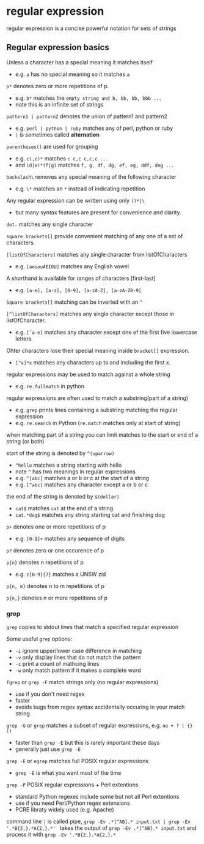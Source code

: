 # regular expression

regular expression is a concise powerful notation for sets of strings

## Regular expression basics

Unless a character has a special meaning it matches itself
- e.g. ```a``` has no special meaning so it matches ```a```

```p*``` denotes zero or more repetitions of p.
- e.g. ```b*``` matches the ```empty string and b, bb, bb, bbb ...```
- note this is an infinite set of strings

```pattern1 | pattern2``` denotes the union of pattern1 and pattern2
- e.g. ```perl | python | ruby``` matches any of perl, python or ruby
- ```|``` is sometimes called **alternation**

```parentheses()``` are used for grouping
- e.g. ```c(,c)*``` matches ```c c,c c,c,c ...```
- and ```(d|e)*(f|g)``` matches ```f, g, df, dg, ef, eg, ddf, deg ...```

```backslash\``` removes any special meaning of the following character
- e.g. ```\*``` matches an ```*``` instead of indicating repetition

Any regular expression can be written using only ```()*|\```
- but many syntax features are present for convenience and clarity.

```dot.``` matches any single character

```square brackets[]``` provide convenient matching of any one of a set of characters.

```[listOfCharacters]``` matches any single character from listOfCharacters
- e.g. ```[aeiouAEIOU]``` matches any English vowel

A shorthand is available for ranges of characters [first-last]
- e.g. ```[a-e], [a-z], [0-9], [a-zA-Z], [a-zA-Z0-9]```

```Square brackets[]``` matching can be inverted with an ```^```

```[^listOfCharacters]``` matches any single character except those in listOfCharacter.
- e.g. ```[ˆa-e]``` matches any character except one of the first five lowercase letters

Ohter characters lose their special meaning inside ```bracket[]``` expression.
- ```[^x]*x``` matches any characters up to and including the first x.

regular expressions may be used to match against a whole string
- e.g. ```re.fullmatch``` in python

regular expressions are often used to match a substring(part of a string)
- e.g. ```grep``` prints lines containing a substring matching the regular expression
- e.g. ```re.search``` in Python (```re.match``` matches only at start of string)

when matching part of a string you can limit matches to the start or end of a string (or both)

start of the string is denoted by ```^(uparrow)```
- ```^hello``` matches a string starting with hello
- note ```^``` has two meanings in regular expressions
- e.g. ```^[abc]``` matches a or b or c at the start of a string
- e.g. ```[^abc]``` matches any character except a or b or c

the end of the string is denoted by ```$(dollar)```
- ```cat$``` matches ```cat``` at the end of a string
- ```cat.*dog$``` matches any string starting cat and finishing dog

```p+``` denotes one or more repetitions of p
- e.g. ```[0-9]+``` matches any sequence of digits

```p?``` denotes zero or one occurence of p

```p{n}``` denotes n repetitions of p
- e.g. ```z[0-9]{7}``` matches a UNSW zid

```p{n, m}``` denotes n to m repetitions of p

```p{n,}``` denotes n or more repetitions of p

### grep
```grep``` copies to stdout lines that match a specified regular expression

Some useful ```grep``` options:
- ```-i```    ignore upper/lower case difference in matching
- ```-v```    only display lines that do not match the pattern
- ```-c```    print a count of mathcing lines
- ```-w```    only match pattern if it makes a complete word

```fgrep``` or ```grep -F``` match strings only (no regular expressions)
- use if you don't need regex
- faster
- avoids bugs from regex syntax accidentally occuring in your match string

```grep -G``` or ```grep``` matches a subset of regular expressions, e.g. ```no + ? | {} ()```
- faster than ```grep -E``` but this is rarely important these days
- generally just use ```grep -E```

```grep -E``` or ```egrep``` matches full POSIX regular expressions
- ```grep -E``` is what you want most of the time

```grep -P``` POSIX regular expressions + Perl extentions
- standard Python regexes include some but not all Perl extentions
- use if you need Perl/Python regex extensions
- PCRE libraty widely used (e.g. Apache)

command line ```|``` is called pipe, ```grep -Ev .*[^AB].* input.txt | grep -Ev '.*B{2,}.*A{2,}.*' ``` takes the output of ```grep -Ev .*[^AB].* input.txt``` and process it with ```grep -Ev '.*B{2,}.*A{2,}.*```

